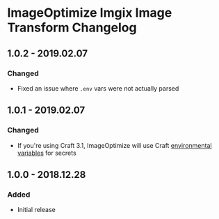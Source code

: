 # ImageOptimize Imgix Image Transform Changelog

## 1.0.2 - 2019.02.07
### Changed
* Fixed an issue where `.env` vars were not actually parsed

## 1.0.1 - 2019.02.07
### Changed
* If you're using Craft 3.1, ImageOptimize will use Craft [environmental variables](https://docs.craftcms.com/v3/config/environments.html#control-panel-settings) for secrets

## 1.0.0 - 2018.12.28
### Added
- Initial release
